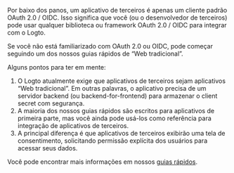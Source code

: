 Por baixo dos panos, um aplicativo de terceiros é apenas um cliente padrão OAuth 2.0 / OIDC. Isso significa que você (ou o desenvolvedor de terceiros) pode usar qualquer biblioteca ou framework OAuth 2.0 / OIDC para integrar com o Logto.

Se você não está familiarizado com OAuth 2.0 ou OIDC, pode começar seguindo um dos nossos guias rápidos de “Web tradicional”.

Alguns pontos para ter em mente:

1. O Logto atualmente exige que aplicativos de terceiros sejam aplicativos “Web tradicional”. Em outras palavras, o aplicativo precisa de um servidor backend (ou backend-for-frontend) para armazenar o client secret com segurança.
2. A maioria dos nossos guias rápidos são escritos para aplicativos de primeira parte, mas você ainda pode usá-los como referência para integração de aplicativos de terceiros.
3. A principal diferença é que aplicativos de terceiros exibirão uma tela de consentimento, solicitando permissão explícita dos usuários para acessar seus dados.

Você pode encontrar mais informações em nossos [guias rápidos](https://docs.logto.io/quick-starts).
